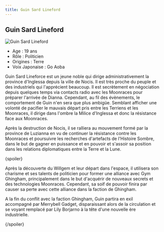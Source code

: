 ```yaml
---
title: Guin Sard Lineford
---
```


Guin Sard Lineford
------------------


![Guin Sard Lineford](/images/stories/saga/turnagundam/persos/terriens/guin.jpg)
* Age : 19 ans
* Rôle : Politicien
* Origines : Terre
* Voix Japonaise : Go Aoba



Guin Sard Lineforce est un jeune noble qui dirige administrativement la province d'Inglessa depuis la ville de Nocis. Il est très proche du peuple et des industriels qui l'apprécient beaucoup. Il est secrètement en négociation depuis quelques temps via contacts radio avec les Moonraces pour préparer l'arrivée de Dianna. Cependant, au fil des évènements, le comportement de Guin n'en sera que plus ambigüe. Semblant afficher une volonté de pacifier le mauvais départ pris entre les Terriens et les Moonraces, il dirige dans l'ombre la Milice d'Inglessa et donc la résistance face aux Moonraces.   

  

 Après la destruction de Nocis, il se ralliera au mouvement formé par la province de Luzianna en vu de continuer la résistance contre les Moonraces et poursuivre les recherches d'artefacts de l'Histoire Sombre, dans le but de gagner en puissance et en pouvoir et s'assoir sa position dans les relations diplomatiques entre la Terre et la Lune.   

 {spoiler}  

 Après la découverte du Willgem et leur départ dans l'espace, il utilisera son charisme et ses talents de politicien pour former une alliance avec Gym Ghingham, principalement dans le but d'acquérir de nouveaux secrets et des technologies Moonraces. Cependant, sa soif de pouvoir finira par causer sa perte avec cette alliance dans la faction de Ghingham.   

  

 A la fin du conflit avec la faction Ghingham, Guin partira en exil accompagné par Merrybell Gadget, disparaissant alors de la circulation et se voyant remplacé par Lily Borjarno à la tête d'une nouvelle ère industrielle.  

 {/spoiler}